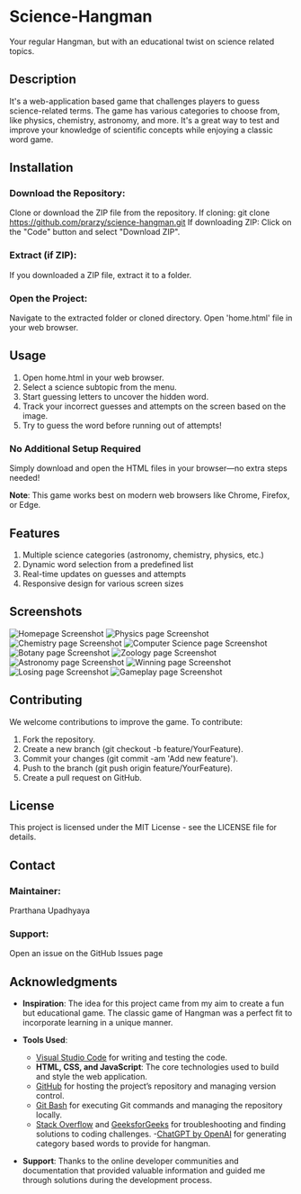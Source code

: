 # Science-Hangman
Your regular Hangman, but with an educational twist on science related topics.

## Description
It's a web-application based game that challenges players to guess science-related terms. The game has various categories to choose from, like physics, chemistry, astronomy, and more. It's a great way to test and improve your knowledge of scientific concepts while enjoying a classic word game.

## Installation
### Download the Repository:
Clone or download the ZIP file from the repository.
If cloning: git clone https://github.com/prarzy/science-hangman.git
If downloading ZIP: Click on the "Code" button and select "Download ZIP".

### Extract (if ZIP):
If you downloaded a ZIP file, extract it to a folder.

### Open the Project:
Navigate to the extracted folder or cloned directory.
Open 'home.html' file in your web browser.

## Usage
1. Open home.html in your web browser.
2. Select a science subtopic from the menu.
3. Start guessing letters to uncover the hidden word.
4. Track your incorrect guesses and attempts on the screen based on the image.
5. Try to guess the word before running out of attempts!

### No Additional Setup Required
Simply download and open the HTML files in your browser—no extra steps needed!

**Note**: This game works best on modern web browsers like Chrome, Firefox, or Edge.


## Features
1. Multiple science categories (astronomy, chemistry, physics, etc.)
2. Dynamic word selection from a predefined list
3. Real-time updates on guesses and attempts
4. Responsive design for various screen sizes

## Screenshots
![Homepage Screenshot](screenshots/home.png)
![Physics page Screenshot](screenshots/phy.png)
![Chemistry page Screenshot](screenshots/chem.png)
![Computer Science page Screenshot](screenshots/cs.png)
![Botany page Screenshot](screenshots/bot.png)
![Zoology page Screenshot](screenshots/zoo.png)
![Astronomy page Screenshot](screenshots/spa.png)
![Winning page Screenshot](screenshots/won.png)
![Losing page Screenshot](screenshots/lose.png)
![Gameplay page Screenshot](screenshots/gameplay.png)   

## Contributing
We welcome contributions to improve the game. To contribute:
1. Fork the repository.
2. Create a new branch (git checkout -b feature/YourFeature).
3. Commit your changes (git commit -am 'Add new feature').
4. Push to the branch (git push origin feature/YourFeature).
5. Create a pull request on GitHub.

## License
This project is licensed under the MIT License - see the LICENSE file for details.

## Contact
### Maintainer: 
Prarthana Upadhyaya

### Support: 
Open an issue on the GitHub Issues page

## Acknowledgments
- **Inspiration**: The idea for this project came from my aim to create a fun but educational game. The classic game of Hangman was a perfect fit to incorporate learning in a unique manner.

- **Tools Used**:
  - [Visual Studio Code](https://code.visualstudio.com/) for writing and testing the code.
  - **HTML, CSS, and JavaScript**: The core technologies used to build and style the web application.
  - [GitHub](https://github.com/) for hosting the project’s repository and managing version control.
  - [Git Bash](https://gitforwindows.org/) for executing Git commands and managing the repository locally.
  - [Stack Overflow](https://stackoverflow.com/) and [GeeksforGeeks](https://geeksforgeeks.org/) for troubleshooting and 
    finding solutions to coding challenges.
  -[ChatGPT by OpenAI](https://chatgpt.com/) for generating category based words to provide for hangman.
- **Support**: Thanks to the online developer communities and documentation that provided valuable information and guided me through solutions during the development process.




